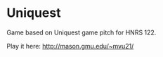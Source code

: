 # Uniquest
Game based on Uniquest game pitch for HNRS 122.

Play it here:
http://mason.gmu.edu/~mvu21/
